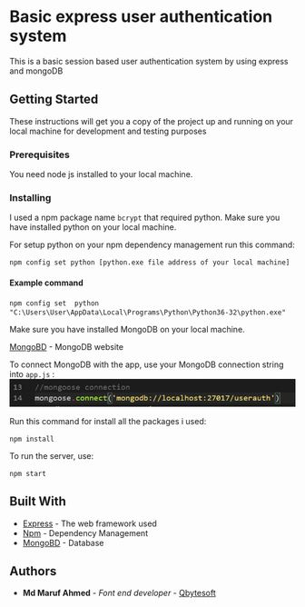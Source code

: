 # Basic express user authentication system

This is a basic session based user authentication system by using express and mongoDB

## Getting Started

These instructions will get you a copy of the project up and running on your local machine for development and testing purposes

### Prerequisites

You need node js installed to your local machine.


### Installing

I used a npm package name `bcrypt` that required python. Make sure you have installed python on your local machine.<br/>

For setup python on your npm dependency management run this command:
```
npm config set python [python.exe file address of your local machine]
```

#### Example command

```
npm config set  python "C:\Users\User\AppData\Local\Programs\Python\Python36-32\python.exe"
```

Make sure you have installed MongoDB on your local machine. <br>

[MongoBD](https://www.mongodb.com/) - MongoDB website

To connect MongoDB with the app, use your MongoDB connection string into `app.js` :
![Example](/img/MongoDb_connection_string.png)

Run this command for install all the packages i used:

```
npm install
```

To run the server, use:

```
npm start
```

## Built With

* [Express](https://expressjs.com/) - The web framework used
* [Npm](https://www.npmjs.com/) - Dependency Management
* [MongoBD](https://www.mongodb.com/) - Database

## Authors

* **Md Maruf Ahmed** - *Font end developer* - [Qbytesoft ](https://qbytesoft.com/)
